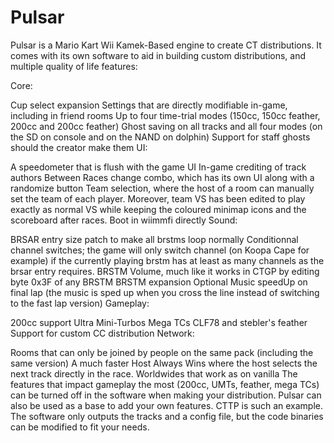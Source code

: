 # Pulsar

Pulsar is a Mario Kart Wii Kamek-Based engine to create CT distributions. It comes with its own software to aid in building custom distributions, and multiple quality of life features:

Core:

Cup select expansion
Settings that are directly modifiable in-game, including in friend rooms
Up to four time-trial modes (150cc, 150cc feather, 200cc and 200cc feather)
Ghost saving on all tracks and all four modes (on the SD on console and on the NAND on dolphin)
Support for staff ghosts should the creator make them
UI:

A speedometer that is flush with the game UI
In-game crediting of track authors
Between Races change combo, which has its own UI along with a randomize button
Team selection, where the host of a room can manually set the team of each player. Moreover, team VS has been edited to play exactly as normal VS while keeping the coloured minimap icons and the scoreboard after races.
Boot in wiimmfi directly
Sound:

BRSAR entry size patch to make all brstms loop normally
Conditionnal channel switches; the game will only switch channel (on Koopa Cape for example) if the currently playing brstm has at least as many channels as the brsar entry requires.
BRSTM Volume, much like it works in CTGP by editing byte 0x3F of any BRSTM
BRSTM expansion
Optional Music speedUp on final lap (the music is sped up when you cross the line instead of switching to the fast lap version)
Gameplay:

200cc support
Ultra Mini-Turbos
Mega TCs
CLF78 and stebler's feather
Support for custom CC distribution
Network:

Rooms that can only be joined by people on the same pack (including the same version)
A much faster Host Always Wins where the host selects the next track directly in the race.
Worldwides that work as on vanilla
The features that impact gameplay the most (200cc, UMTs, feather, mega TCs) can be turned off in the software when making your distribution. Pulsar can also be used as a base to add your own features. CTTP is such an example. The software only outputs the tracks and a config file, but the code binaries can be modified to fit your needs.